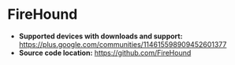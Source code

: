 # FireHound

+ **Supported devices with downloads and support:** https://plus.google.com/communities/114615598909452601377
+ **Source code location:** https://github.com/FireHound

